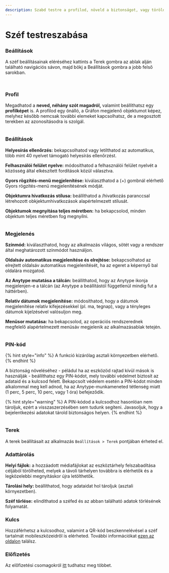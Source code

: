 ```yaml
---
description: Szabd testre a profilod, növeld a biztonságot, vagy töröld a széfet az adataiddal együtt
---
```


# Széf testreszabása

### Beállítások

A széf beállításainak eléréséhez kattints a Terek gombra az ablak alján található navigációs sávon, majd bökj a Beállítások gombra a jobb felső sarokban.

<div>

<figure><img src="../../.gitbook/assets/image.png" alt=""><figcaption></figcaption></figure>

 

<figure><img src="../../.gitbook/assets/image (1).png" alt=""><figcaption></figcaption></figure>

</div>

### Profil

Megadhatod a **neved, néhány szót magadról,** valamint beállíthatsz egy **profilképet** is. A profilod egy önálló, a Gráfon megjelenő objektumot képez, melyhez később nemcsak további elemeket kapcsolhatsz, de a megosztott terekben az azonosításodra is szolgál.

<figure><img src="../../.gitbook/assets/Screenshot 2023-08-17 at 18.24.27.png" alt=""><figcaption></figcaption></figure>

### Beállítások

**Helyesírás ellenőrzés:** bekapcsolhatod vagy letilthatod az automatikus, több mint 40 nyelvet támogató helyesírás ellenőrzést.

**Felhasználói felület nyelve:** módosíthatod a felhasználói felület nyelvét a közösség által elkészített fordítások közül választva.

**Gyors rögzítés-menü megjelenítése:** kiválaszthatod a (+) gombnál elérhető Gyors rögzítés-menü megjelenítésének módját.

**Objektumra hivatkozás stílusa:** beállíthatod a /hivatkozás paranccsal létrehozott obkjektumhivatkozások alapértelmezett stílusát.

**Objektumok megnyitása teljes méretben:** ha bekapcsolod, minden objektum teljes méretben fog megnyílni.

<figure><img src="../../.gitbook/assets/image (65).png" alt=""><figcaption></figcaption></figure>

### Megjelenés

**Színmód:** kiválaszthatod, hogy az alkalmazás világos, sötét vagy a rendszer által meghatározott színmódot használjon.

**Oldalsáv automatikus megjelenítése és elrejtése:** bekapcsolhatod az elrejtett oldalsáv automatikus megjelenítését, ha az egeret a képernyő bal oldalára mozgatod.

**Az Anytype mutatása a tálcán:** beállíthatod, hogy az Anytype ikonja megjelenjen-e a tálcán (az Anytype a beállítástól függetlenül mindig fut a háttérben).

**Relatív dátumok megjelenítése:** módosíthatod, hogy a dátumok megjelenítése relatív kifejezésekkel (pl. ma, tegnap), vagy a tényleges dátumok kijelzésével valósuljon meg.

**Menüsor mutatása:** ha bekapcsolod, az operációs rendszerednek megfelelő alapértelmezett menüsáv megjelenik az alkalmazásablak tetején.

<figure><img src="../../.gitbook/assets/image (66).png" alt=""><figcaption></figcaption></figure>

### PIN-kód

{% hint style="info" %}
A funkció kizárólag asztali környezetben elérhető.
{% endhint %}

A biztonság növeléséhez - péládul ha az eszközöd rajtad kívül mások is használják - beállíthatsz egy PIN-kódot, mely további védelmet biztosít az adataid és a kulcsod felett. Bekapcsolt védelem esetén a PIN-kódot minden alkalommal meg kell adnod, ha az Anytype-munkameneted tétlenség miatt (1 perc, 5 perc, 10 perc, vagy 1 óra) befejeződik.

{% hint style="warning" %}
A PIN-kódod a kulcsodhoz hasonlóan nem tároljuk, ezért a visszaszerzésében sem tudunk segíteni. Javasoljuk, hogy a bejelentkezési adatokat tárold biztonságos helyen.
{% endhint %}

<figure><img src="../../.gitbook/assets/image (67).png" alt=""><figcaption></figcaption></figure>

### Terek

A terek beállításait az alkalmazás `Beállítások > Terek` pontjában érheted el.

### Adattárolás

**Helyi fájlok:** a hozzáadott médiafájlokat az eszköztárhely felszabadítása céljából törölheted, melyek a távoli tárhelyen továbbra is elérhetők és a legközelebbi megnyitáskor újra letölthetők.

**Tárolási hely:** beállíthatod, hogy adataidat hol tároljuk (asztali környezetben).

**Széf törlése:** elindíthatod a széfed és az abban található adatok törlésének folyamatát.

### Kulcs

Hozzáférhetsz a kulcsodhoz, valamint a QR-kód beszkennelévésel a széf tartalmát mobileszközeidről is elérheted. További információkat [ezen az oldalon](../../data-and-security/what-is-a-recovery-phrase.md) találsz.

### Előfizetés

Az előfizetési csomagokról [itt](../../memberships/monetization/) tudhatsz meg többet.

